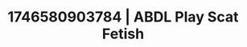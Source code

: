 ---
categories:
- Natural curves
- Bedroom eyes
- AI-generated
- Latex & lace
- Erotic silhouette
- ASMR
- Erotic tension
- Cosplay
image: /assets/images/1746580903784.jpg
layout: post
seo:
  description: Featured content with exclusive ABDL Play, Scat Fetish. HD images available.
  keywords: ABDL Play, Scat Fetish
  og_image: /assets/images/1746580903784.jpg
  schema_type: VisualArtwork
tags:
- '#1746580903784'
- Scat Fetish
- ABDL Play
title: 1746580903784 | ABDL Play Scat Fetish
---